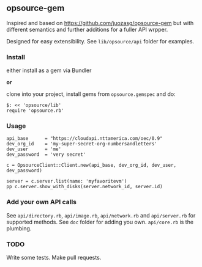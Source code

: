 ## opsource-gem

Inspired and based on https://github.com/juozasg/opsource-gem but with different semantics and further additions for a fuller API wrpper.

Designed for easy extensibility. See `lib/opsource/api` folder for examples.



### Install

either install as a gem via Bundler

__or__

clone into your project, install gems from `opsource.gemspec` and do:

```
$: << 'opsource/lib'
require 'opsource.rb'
```

### Usage

```
api_base      = "https://cloudapi.nttamerica.com/oec/0.9"
dev_org_id    = 'my-super-secret-org-numbersandletters'
dev_user      = 'me'
dev_password  = 'very secret'

c = OpsourceClient::Client.new(api_base, dev_org_id, dev_user, dev_password)

server = c.server.list(name: 'myfavoritevm')
pp c.server.show_with_disks(server.network_id, server.id)
```

### Add your own API calls

See `api/directory.rb`, `api/image.rb`, `api/network.rb` and `api/server.rb` for supported methods.
See `doc` folder for adding you own. `api/core.rb` is the plumbing.


### TODO

Write some tests. Make pull requests.
